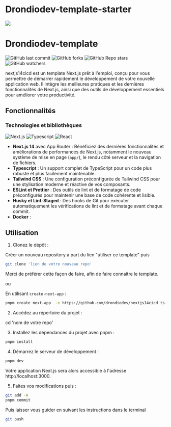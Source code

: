 # Drondiodev-template-starter

![](https://visitor-badge.laobi.icu/badge?page_id=drondiodev.nextjs14cicd)

# Drondiodev-template

![GitHub last commit](https://img.shields.io/github/last-commit/drondiodev/Drondiodev-template)
![GitHub forks](https://img.shields.io/github/forks/drondiodev/nextjs14cicd)
![GitHub Repo stars](https://img.shields.io/github/stars/drondiodev/nextjs14cicd)
![GitHub watchers](https://img.shields.io/github/watchers/drondiodev/nextjs14cicd)

nextjs14cicd est un template Next.js prêt à l'emploi, conçu pour vous permettre
de démarrer rapidement le développement de votre nouvelle application web. Il
intègre les meilleures pratiques et les dernières fonctionnalités de Next.js,
ainsi que des outils de développement essentiels pour améliorer votre
productivité.

## Fonctionnalités

### Technologies et bibliothèques

![Next.js](https://img.shields.io/badge/next.js-000000?style=for-the-badge&logo=nextdotjs&logoColor=white)
![Typescript](https://img.shields.io/badge/Typescript-007acc?style=for-the-badge&labelColor=black&logo=typescript&logoColor=007acc)
![React](https://img.shields.io/badge/-React-61DBFB?style=for-the-badge&labelColor=black&logo=react&logoColor=61DBFB)

- **Next.js 14** avec App Router : Bénéficiez des dernières fonctionnalités et
  améliorations de performances de Next.js, notamment le nouveau système de mise
  en page (`app/`), le rendu côté serveur et la navigation de fichiers.
- **Typescript** : Un support complet de TypeScript pour un code plus robuste et
  plus facilement maintenable.
- **Tailwind CSS** : Une configuration préconfigurée de Tailwind CSS pour une
  stylisation moderne et réactive de vos composants.
- **ESLint et Prettier** : Des outils de lint et de formatage de code
  préconfigurés pour maintenir une base de code cohérente et lisible.
- **Husky et Lint-Staged** : Des hooks de Git pour exécuter automatiquement les
  vérifications de lint et de formatage avant chaque commit.
- **Docker** :

## Utilisation

1. Clonez le dépôt :

Créer un nouveau repository à part du lien "utiliser ce template" puis

```bash
git clone 'lien de votre nouveau repo'
```

Merci de préférer cette façon de faire, afin de faire connaître le template.

ou

En utilisant `create-next-app` :

```bash
pnpm create next-app  -e https://github.com/drondiodev/nextjs14cicd ts-pnpm
```

2. Accédez au répertoire du projet :

cd 'nom de votre repo'

3. Installez les dépendances du projet avec pnpm :

```bash
pnpm install
```

4. Démarrez le serveur de développement :

```bash
pnpm dev
```

Votre application Next.js sera alors accessible à l'adresse
http://localhost:3000.

5. Faites vos modifications puis :

```bash
git add -A
pnpm commit
```

Puis laisser vous guider en suivant les instructions dans le terminal

```bash
git push
```
